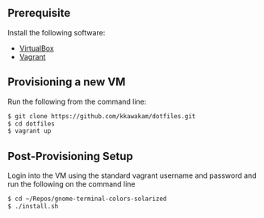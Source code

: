 ## Prerequisite
Install the following software:
* [VirtualBox](https://www.virtualbox.org/wiki/Downloads)
* [Vagrant](https://www.vagrantup.com/downloads.html)

## Provisioning a new VM
Run the following from the command line:

```zsh
$ git clone https://github.com/kkawakam/dotfiles.git
$ cd dotfiles
$ vagrant up
```

## Post-Provisioning Setup
Login into the VM using the standard vagrant username and password and run the following on the command line

```zsh
$ cd ~/Repos/gnome-terminal-colors-solarized
$ ./install.sh
```
